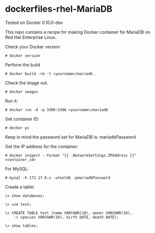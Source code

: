 dockerfiles-rhel-MariaDB
========================

Tested on Docker 0.10.0-dev

This repo contains a recipe for making Docker container for MariaDB on Red Hat Enterprise Linux. 

Check your Docker version

    # docker version

Perform the build

    # docker build -rm -t <yourname>/mariadb .

Check the image out.

    # docker images

Run it:

    # docker run -d -p 3306:3306 <yourname>/mariadb

Get container ID:

    # docker ps

Keep in mind the password set for MariaDB is: mariadbPassword

Get the IP address for the container:

    # docker inspect --format "{{ .NetworkSettings.IPAddress }}" <container_id>

For MySQL:

    # mysql -h 172.17.0.x -utestdb -pmariadbPassword

Create a table:

```
\> show databases;

\> use test;

\> CREATE TABLE test (name VARCHAR(10), owner VARCHAR(10),
    -> species VARCHAR(10), birth DATE, death DATE);

\> show tables;
```
